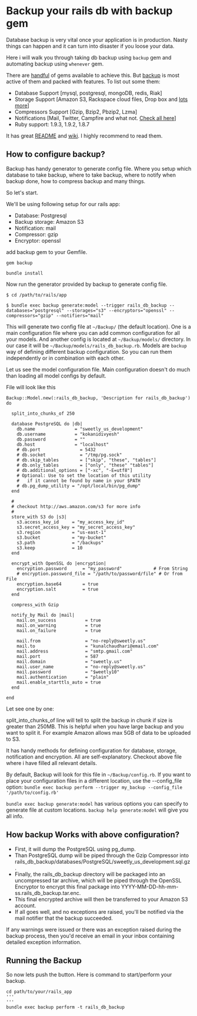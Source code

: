 Backup your rails db with backup gem
============================================
Database backup is very vital once your application is in production. Nasty things can happen and it can turn into disaster if you loose your data.

Here i will walk you through taking db backup using ```backup``` gem and automating backup using ```whenever``` gem.

There are [handful](https://www.ruby-toolbox.com/categories/backups) of gems available to achieve this. But [backup](https://github.com/meskyanichi/backup) is most active of them and packed with features. To list out some them:

* Database Support [mysql, postgresql, mongoDB, redis, Riak]
* Storage Support [Amazon S3, Rackspace cloud files, Drop box and [lots more](https://github.com/meskyanichi/backup/wiki/Storages)]
* Compressors Support [Gzip, Bzip2, Pbzip2, Lzma]
* Notifications [Mail, Twitter, Campfire and what not. [Check all here](https://github.com/meskyanichi/backup/wiki/Notifiers])]
* Ruby support: 1.9.3, 1.9.2, 1.8.7

It has great [README](https://github.com/meskyanichi/backup#readme) and [wiki](https://github.com/meskyanichi/backup/wiki). I highly recommend to read them.

How to configure backup?
------------------------
Backup has handy generator to generate config file. Where you setup which database to take backup, where to take backup, where to notify when backup done, how to compress backup and many things.

So let's start. 

We'll be using following setup for our rails app:
* Database: Postgresql
* Backup storage: Amazon S3
* Notification: mail
* Compressor: gzip
* Encryptor: openssl

add backup gem to your Gemfile. 

```
gem backup
```
```
bundle install
```

Now run the generator provided by backup to generate config file.

```
$ cd /path/to/rails/app
```
```
$ bundle exec backup generate:model --trigger rails_db_backup --databases="postgresql" --storages="s3" --encryptors="openssl" --compressors="gzip" --notifiers="mail"
```

This will generate two config file at ```~/Backup/``` (the default location). One is a main configuration file where you can add common configuration for all your models. And another config is located at ```~/Backup/models/``` directory. In our case it will be ```~/Backup/models/rails_db_backup.rb```. Models are ```backup``` way of defining different backup configuration. So you can run them independently or in combination with each other. 

Let us see the model configuration file. Main configuration doesn't do much than loading all model configs by default.

File will look like this

```
Backup::Model.new(:rails_db_backup, 'Description for rails_db_backup') do

  split_into_chunks_of 250

  database PostgreSQL do |db|
    db.name               = "sweetly_us_development"
    db.username           = "kokanidivyesh"
    db.password           = ""
    db.host               = "localhost"
    # db.port               = 5432
    # db.socket             = "/tmp/pg.sock"
    # db.skip_tables        = ["skip", "these", "tables"]
    # db.only_tables        = ["only", "these" "tables"]
    # db.additional_options = ["-xc", "-E=utf8"]
    # Optional: Use to set the location of this utility
    #   if it cannot be found by name in your $PATH
    # db.pg_dump_utility = "/opt/local/bin/pg_dump"
  end

  #
  # checkout http://aws.amazon.com/s3 for more info
  #
  store_with S3 do |s3|
    s3.access_key_id     = "my_access_key_id"
    s3.secret_access_key = "my_secret_access_key"
    s3.region            = "us-east-1"
    s3.bucket            = "my-bucket" 
    s3.path              = "/backups"
    s3.keep              = 10
  end

  encrypt_with OpenSSL do |encryption|
    encryption.password      = "my_password"            # From String
    # encryption.password_file = "/path/to/password/file" # Or from File
    encryption.base64        = true
    encryption.salt          = true
  end

  compress_with Gzip

  notify_by Mail do |mail|
    mail.on_success           = true
    mail.on_warning           = true
    mail.on_failure           = true

    mail.from                 = "no-reply@sweetly.us"
    mail.to                   = "kunalchaudhari@email.com"
    mail.address              = "smtp.gmail.com"
    mail.port                 = 587
    mail.domain               = "sweetly.us"
    mail.user_name            = "no-reply@sweetly.us"
    mail.password             = "$weetly10"
    mail.authentication       = "plain"
    mail.enable_starttls_auto = true
  end

end
```

Let see one by one:

split_into_chunks_of line will tell to split the backup in chunk if size is greater than 250MB. This is helpful when you have large backup and you want to split it. For example Amazon allows max 5GB of data to be uploaded to S3.

It has handy methods for defining configuration for database, storage, notification and encryption. All are self-explanatory. Checkout above file where i have filled all relevant details.

By default, Backup will look for this file in ```~/Backup/config.rb```. If you want to place your configuration files in a different location, use the --config_file option: ```bundle exec backup perform --trigger my_backup --config_file '/path/to/config.rb'```

```bundle exec backup generate:model``` has various options you can specify to generate file at custom locations. ```backup help generate:model``` will give you all info.

How backup Works with above configuration?
------------------------------------------

* First, it will dump the PostgreSQL using pg_dump.
* Than PostgreSQL dump will be piped through the Gzip Compressor into rails_db_backup/databases/PostgreSQL/sweetly_us_development.sql.gz. 
* Finally, the rails_db_backup directory will be packaged into an uncompressed tar archive, which will be piped through the OpenSSL Encryptor to encrypt this final package into YYYY-MM-DD-hh-mm-ss.rails_db_backup.tar.enc. 
* This final encrypted archive will then be transferred to your Amazon S3 account. 
* If all goes well, and no exceptions are raised, you'll be notified via the mail notifier that the backup succeeded. 

If any warnings were issued or there was an exception raised during the backup process, then you'd receive an email in your inbox containing detailed exception information.

Running the Backup
------------------

So now lets push the button. Here is command to start/perform your backup.

```
cd path/to/your/rails_app
'''
'''
bundle exec backup perform -t rails_db_backup
```

